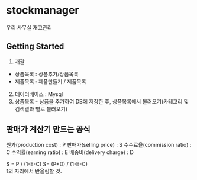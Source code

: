 # stockmanager

우리 사무실 재고관리

## Getting Started
1. 개괄 
- 상품목록 : 상품추가/상품목록
- 제품목록 : 제품만들기 / 제품목록
2. 데이터베이스 : Mysql
3. 상품목록 - 상품을 추가하여 DB에 저장한 후, 상품목록에서 불러오기(카테고리 및 검색결과 별로 불러오기)


## 판매가 계산기 만드는 공식
원가(production cost) : P
판매가(selling price) : S
수수료율(commission ratio) : C
수익률(earning ratio) : E
배송비(delivery charge) : D

S = P / (1-E-C)
S= (P+D) / (1-E-C)  
1의 자리에서 반올림할 것.

